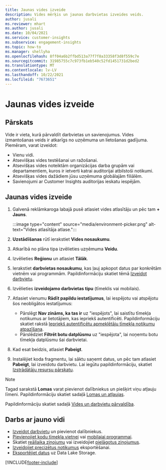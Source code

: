 ```yaml
---
title: Jaunas vides izveide
description: Vides mērķis un jaunas darbvietas izveides veids.
author: jusali
ms.reviewer: mhart
ms.author: jusali
ms.date: 10/04/2021
ms.service: customer-insights
ms.subservice: engagement-insights
ms.topic: how-to
ms.manager: shellyha
ms.openlocfilehash: 8ff04a6b2ffbd513a77f7f8a33358f3d8f559c7e
ms.sourcegitcommit: 31985755c7c973fb1eb540c52fd1451731d2bed2
ms.translationtype: MT
ms.contentlocale: lv-LV
ms.lasthandoff: 10/22/2021
ms.locfileid: "7673651"
---
```

# <a name="create-a-new-environment"></a>Jaunas vides izveide 

## <a name="overview"></a>Pārskats

Vide ir vieta, kurā pārvaldīt darbvietas un savienojumus. Vides izmantošanas veids ir atkarīgs no uzņēmuma un lietošanas gadījuma. Piemēram, varat izveidot:

- Vienu vidi.
- Atsevišķas vides testēšanai un ražošanai.
- Atsevišķas vides noteiktām organizācijas darba grupām vai departamentiem, kuros ir ietverti katrai auditorijai atbilstoši notikumi.
- Atsevišķas vides dažādiem jūsu uzņēmuma globālajām filiālēm.
- Savienojumi ar Customer Insights auditorijas ieskatu iespējām.

## <a name="create-a-new-environment"></a>Jaunas vides izveide

1. Galvenā reklāmkaroga labajā pusē atlasiet vides atlasītāju un pēc tam **+ Jauns**.

   :::image type="content" source="media/environment-picker.png" alt-text="Vides atlasītāja atlase.":::

1. **Uzstādīšanas** rūtī ierakstiet **Vides nosaukumu**.

1. Atkarībā no plāna tipa izvēlieties uzņēmuma **Veidu**.

1. Izvēlieties **Reģionu** un atlasiet **Tālāk**. 

1. Ierakstiet **darbvietas nosaukumu**, kas ļauj apkopot datus par konkrētām vietnēm vai programmām. Papildinformāciju skatiet tēmā [Izveidot darbvietu](create-workspace.md).

1. Izvēlieties **izveidojamo darbvietas tipu** (tīmeklis vai mobilais). 

1. Atlasiet vienumu **Rādīt papildu iestatījumus**, lai iespējotu vai atspējotu šos neobligātos iestatījumus:

   - Pārslēgt **Nav zināms, ka tas ir** uz "iespējots", lai saistītu tīmekļa notikumus ar lietotājiem, kas iepriekš autentificēti. Papildinformāciju skatiet rakstā [Iepriekš autentificētu apmeklētāju tīmekļa notikumu atpazīšana](unknown-to-known.md).
   - Pārslēdziet **Filtrēt botu datplūsmu** uz "iespējota", lai noņemtu botu tīmekļa datplūsmu šai darbvietai. 

1. Kad esat beidzis, atlasiet **Pabeigt**. 

1. Instalējiet koda fragmentu, lai sāktu saņemt datus, un pēc tam atlasiet **Pabeigt**, lai izveidotu darbvietu. Lai iegūtu papildinformāciju, skatiet [Izstrādātāju resursu pārskatu](developer-resources.md).

> [!NOTE]
> Tagad sarakstā **Lomas** varat pievienot dalībniekus un piešķirt viņu atļauju līmeni. Papildinformāciju skatiet sadaļā [Lomas un atļaujas](user-roles.md). 

Papildinformāciju skatiet sadaļā [Vides un darbvietu pārvaldība](manage-environments-workspaces.md).

## <a name="work-with-your-new-environment"></a>Darbs ar jauno vidi

- [Izveidot darbvietu](../engagement-insights/create-workspace.md) un pievienot dalībniekus.
- [Pievienojiet kodu tīmekļa vietnei](../engagement-insights/instrument-website.md) vai [mobilajai programmai](../engagement-insights/developer-resources.md#capture-events-from-mobile-apps).
- Skatiet [reāllaika ziņojumu](../engagement-insights/view-reports.md) vai izveidojiet [pielāgotus ziņojumus](../engagement-insights/custom-reports.md).
- [Izveidojiet precizētus notikumus](../engagement-insights/refined-events.md) eksportēšanai.
- [Eksportējiet datus](../engagement-insights/export-events.md) uz Data Lake Storage.

[!INCLUDE[footer-include](../includes/footer-banner.md)]
